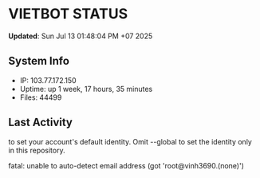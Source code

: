 # VIETBOT STATUS
**Updated**: Sun Jul 13 01:48:04 PM +07 2025

## System Info
- IP: 103.77.172.150
- Uptime: up 1 week, 17 hours, 35 minutes
- Files: 44499

## Last Activity

to set your account's default identity.
Omit --global to set the identity only in this repository.

fatal: unable to auto-detect email address (got 'root@vinh3690.(none)')
